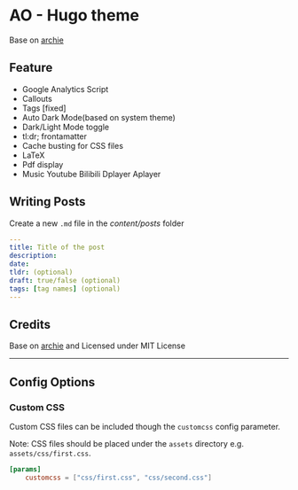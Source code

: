 # AO - Hugo theme
Base on [archie](https://github.com/athul/archie)

## Feature
- Google Analytics Script
- Callouts
- Tags [fixed]
- Auto Dark Mode(based on system theme)
- Dark/Light Mode toggle
- tl:dr; frontamatter
- Cache busting for CSS files
- LaTeX
- Pdf display
- Music Youtube Bilibili Dplayer Aplayer 

## Writing Posts
Create a new `.md` file in the *content/posts* folder
```yml
---
title: Title of the post
description:
date:
tldr: (optional)
draft: true/false (optional)
tags: [tag names] (optional)
---
```

## Credits

Base on [archie](https://github.com/athul/archie) and Licensed under MIT License

----

## Config Options

### Custom CSS
Custom CSS files can be included though the `customcss` config parameter.

Note: CSS files should be placed under the `assets` directory e.g. `assets/css/first.css`.

```toml
[params]
	customcss = ["css/first.css", "css/second.css"]
```
